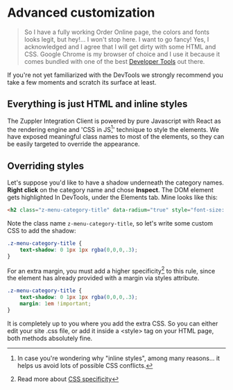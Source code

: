 # Advanced customization

> So I have a fully working Order Online page, the colors and fonts looks legit, but hey!... I won't stop here. I want to go fancy! Yes, I acknowledged and I agree that I will get dirty with some HTML and CSS. Google Chrome is my browser of choice and I use it because it comes bundled with one of the best [Developer Tools](https://developer.chrome.com/devtools) out there.

If you're not yet familiarized with the DevTools we strongly recommend you take a few moments and scratch its surface at least.

## Everything is just HTML and inline styles

The Zuppler Integration Client is powered by pure Javascript with React as the rendering engine and 'CSS in JS[^1]' technique to style the elements. We have exposed meaningful class names to most of the elements, so they can be easily targeted to override the appearance.

## Overriding styles

Let's suppose you'd like to have a shadow underneath the category names. **Right click** on the category name and chose **Inspect**. The DOM element gets highlighted In DevTools, under the Elements tab. Mine looks like this:

```html
<h2 class="z-menu-category-title" data-radium="true" style="font-size: 1em; font-family: inherit; text-align: center; margin: 0px; color: #ffffff;">Sandwiches</h2>
```

Note the class name `z-menu-category-title`, so let's write some custom CSS to add the shadow:

```css
.z-menu-category-title {
    text-shadow: 0 1px 1px rgba(0,0,0,.3);
}
```

For an extra margin, you must add a higher specificity[^2] to this rule, since the element has already provided with a margin via styles attribute.

```css
.z-menu-category-title {
    text-shadow: 0 1px 1px rgba(0,0,0,.3);
    margin: 1em !important;
}
```

It is completely up to you where you add the extra CSS. So you can either edit your site .css file, or add it inside a &lt;style&gt; tag on your HTML page, both methods absolutely fine.





[^1]: In case you're wondering why "inline styles", among many reasons... it helps us avoid lots of possible CSS conflicts.

[^2]: Read more about [CSS specificity](https://developer.mozilla.org/en-US/docs/Web/CSS/Specificity)

